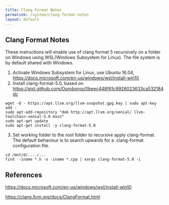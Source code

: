 ```yaml
---
title: Clang Format Notes
permalink: /system/clang-format-notes
layout: default
---
```


## Clang Format Notes

These instructions will enable use of clang format 5 recursively on a folder on Windows using WSL(Windows Subsystem for Linux). The file system is by default shared with Windows.

1. Activate Windows Subsystem for Linux, use Ubuntu 16.04, https://docs.microsoft.com/en-us/windows/wsl/install-win10
2. Install clang-format-5.0, based on https://gist.github.com/Ouroboros/0beec448f61c9926023633ca532184dc
```
wget -O - https://apt.llvm.org/llvm-snapshot.gpg.key | sudo apt-key add -
sudo apt-add-repository "deb http://apt.llvm.org/xenial/ llvm-toolchain-xenial-5.0 main"
sudo apt-get update
sudo apt-get install -y clang-format-5.0
```

3. Set working folder to the root folder to recursive apply clang-format. The default behaviour is to search upwards for a .clang-format configuration file.

```
cd /mnt/d/..../...
find  -iname *.h -o -iname *.cpp | xargs clang-format-5.0 -i
```

## References
https://docs.microsoft.com/en-us/windows/wsl/install-win10

https://clang.llvm.org/docs/ClangFormat.html
